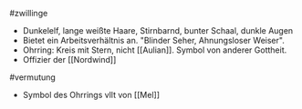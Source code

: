 #zwillinge 
- Dunkelelf, lange weißte Haare, Stirnbarnd, bunter Schaal, dunkle Augen
- Bietet ein Arbeitsverhältnis an. "Blinder Seher, Ahnungsloser Weiser".
- Ohrring: Kreis mit Stern, nicht [[Aulian]]. Symbol von anderer Gottheit. 
- Offizier der [[Nordwind]]

#vermutung
- Symbol des Ohrrings vllt von [[Mel]]
